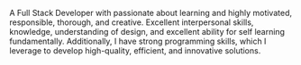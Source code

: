 A Full Stack Developer with passionate about learning and highly motivated, responsible, thorough, and creative. Excellent 
interpersonal skills, knowledge, understanding of design, and excellent ability for self learning 
fundamentally. Additionally, I have strong programming skills, which I leverage to develop 
high-quality, efficient, and innovative solutions.
